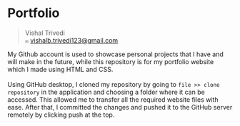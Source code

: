 # Portfolio
>Vishal Trivedi\
>`✉` vishalb.trivedi123@gmail.com

My Github account is used to showcase personal projects that I have and will make in the future, while this repository is for my portfolio website which I made using HTML and CSS.<br>
</br>
Using GitHub desktop, I cloned my repository by going to `file >> clone repository` in the application and choosing a folder where it can be accessed. This allowed me to transfer all the required website files with ease. After that, I committed the changes and pushed it to the GitHub server remotely by clicking push at the top.

